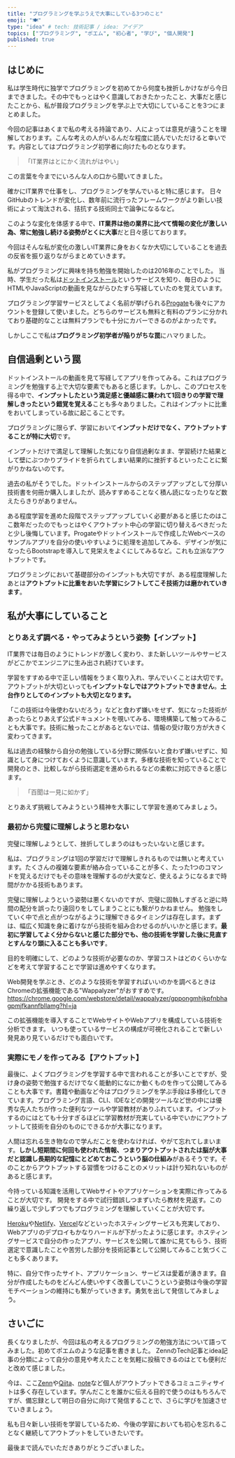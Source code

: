 ```yaml
---
title: "プログラミングを学ぶうえで大事にしている3つのこと"
emoji: "🍽"
type: "idea" # tech: 技術記事 / idea: アイデア
topics: ["プログラミング", "ポエム", "初心者", "学び", "個人開発"]
published: true
---
```


## はじめに

私は学生時代に独学でプログラミングを初めてから何度も挫折しかけながら今日まできました。その中でもっとはやく意識しておきたかったこと、大事だと感じたことから、私が普段プログラミングを学ぶ上で大切にしていることを3つにまとめました。

今回の記事はあくまで私の考える持論であり、人によっては意見が違うことを理解しております。こんな考えの人がいるんだな程度に読んでいただけると幸いです。内容としてはプログラミング初学者に向けたものとなります。

> 「IT業界はとにかく流れがはやい」

この言葉を今までにいろんな人の口から聞いてきました。

確かにIT業界で仕事をし、プログラミングを学んでいると特に感じます。
日々GitHubのトレンドが変化し、数年前に流行ったフレームワークがより新しい技術によって淘汰される、拮抗する技術同士で論争になるなど。

このような変化を体感する中で、**IT業界は他の業界に比べて情報の変化が激しい為、常に勉強し続ける姿勢がとくに大事**だと日々感じております。

今回はそんな私が変化の激しいIT業界に身をおくなか大切にしていることを過去の反省を振り返りながらまとめていきます。

私がプログラミングに興味を持ち勉強を開始したのは2016年のことでした。
当時、学生だった私は[ドットインストール](https://dotinstall.com)というサービスを知り、毎日のようにHTMLやJavaScriptの動画を見ながらひたすら写経していたのを覚えています。

プログラミング学習サービスとしてよく名前が挙げられる[Progate](https://prog-8.com)も後々にアカウントを登録して使いました。どちらのサービスも無料と有料のプランに分かれており基礎的なことは無料プランでも十分にカバーできるのがよかったです。

しかしここで私は**プログラミング初学者が陥りがちな罠**にハマりました。

## 自信過剰という罠

ドットインストールの動画を見て写経してアプリを作ってみる。これはプログラミングを勉強する上で大切な要素でもあると感じます。しかし、このプロセスを得る中で、**インプットしたという満足感と優越感に襲われて1回きりの学習で理解しきったという錯覚を覚える**ことも多々ありました。これはインプットに比重をおいてしまっている故に起こることです。

プログラミングに限らず、学習において**インプットだけでなく、アウトプットすることが特に大切**です。

インプットだけで満足して理解した気になり自信過剰なまま、学習続けた結果として壁にぶつかりプライドを折られてしまい結果的に挫折するといったことに繋がりかねないのです。

過去の私がそうでした。ドットインストールからのステップアップとして分厚い技術書を何冊か購入しましたが、読みすすめることなく積ん読になったりなど数えたらきりがありません。

ある程度学習を進めた段階でステップアップしていく必要があると感じたのはここ数年だったのでもっとはやくアウトプット中心の学習に切り替えるべきだったと少し後悔しています。Progateやドットインストールで作成したWebベースのサンプルアプリを自分の使いやすいように処理を追加してみる、デザインが気になったらBootstrapを導入して見栄えをよくにしてみるなど。これも立派なアウトプットです。

プログラミングにおいて基礎部分のインプットも大切ですが、ある程度理解したあとは**アウトプットに比重をおいた学習にシフトしてこそ技術力は磨かれていきます**。

## 私が大事にしていること

### とりあえず調べる・やってみようという姿勢【インプット】

IT業界では毎日のようにトレンドが激しく変わり、また新しいツールやサービスがどこかでエンジニアに生み出され続けています。

学習をすすめる中で正しい情報をうまく取り入れ、学んでいくことは大切です。アウトプットが大切といっても**インプットなしではアウトプットできません**。**土台作りとしてのインプットも大切となります。**

「この技術は今後使わないだろう」などと食わず嫌いをせず、気になった技術があったらとりあえず公式ドキュメントを覗いてみる、環境構築して触ってみることも大事です。技術に触ったことがあるとないでは、情報の受け取り方が大きく変わってきます。

私は過去の経験から自分の勉強している分野に関係ないと食わず嫌いせずに、知識として身につけておくように意識しています。多様な技術を知っていることで開発のとき、比較しながら技術選定を進められるなどの柔軟に対応できると感じます。

>「百聞は一見に如かず」

とりあえず挑戦してみようという精神を大事にして学習を進めてみましょう。

### 最初から完璧に理解しようと思わない

完璧に理解しようとして、挫折してしまうのはもったいないと感じます。

私は、プログラミングは1回の学習だけで理解しきれるものでは無いと考えています。たくさんの複雑な要素が絡み合っていることが多く、たった1つのコマンドを覚えるだけでもその意味を理解するのが大変など、使えるようになるまで時間がかかる技術もあります。

完璧に理解しようという姿勢は悪くないのですが、完璧に固執しすぎると逆に時間の配分を誤ったり遠回りをしてしまうことにも繋がりかねません。
勉強をしていく中で点と点がつながるように理解できるタイミングは存在します。まずは、幅広く知識を身に着けながら技術を組み合わせるのがいいかと感じます。**最初に学習してよく分からないと感じた部分でも、他の技術を学習した後に見直すとすんなり頭に入ることも多いです**。

目的を明確にして、どのような技術が必要なのか、学習コストはどのくらいかなどを考えて学習することで学習は進めやすくなります。

Web開発を学ぶとき、どのような技術を学習すればいいのかを調べるときはChromeの拡張機能である"Wappalyzer"がおすすめです。
https://chrome.google.com/webstore/detail/wappalyzer/gppongmhjkpfnbhagpmjfkannfbllamg?hl=ja

この拡張機能を導入することでWebサイトやWebアプリを構成している技術を分析できます。
いつも使っているサービスの構成が可視化されることで新しい発見あり見ているだけでも面白いです。

### 実際にモノを作ってみる【アウトプット】

最後に、よくプログラミングを学習する中で言われることが多いことですが、受け身の姿勢で勉強するだけでなく能動的になにか動くものを作って公開してみることも大事です。書籍や動画など今はプログラミングを学ぶ手段は多様化してきています。プログラミング言語、CLI、IDEなどの開発ツールなど世の中には優秀な先人たちが作った便利なツールや学習教材がありふれています。インプットするのにはとても十分すぎるほどに学習教材が充実している中でいかにアウトプットして技術を自分のものにできるかが大事になります。

人間は忘れる生き物なので学んだことを使わなければ、やがて忘れてしまいます。**しかし短期間に何回も使われた情報、つまりアウトプットされたは脳が大事だと認識し長期的な記憶にとどめておこうという脳の仕組み**があるそうです。そのことからアウトプットする習慣をつけることのメリットは計り知れないものがあると感じます。

今持っている知識を活用してWebサイトやアプリケーションを実際に作ってみることが大切です。
開発をする中で試行錯誤しつまずいたら教材を見返す。この繰り返しで少しずつでもプログラミングを理解していくことが大切です。

[Heroku](https://dashboard.heroku.com/apps)や[Netlify](https://www.netlify.com)、[Vercel](https://vercel.com)などといったホスティングサービスも充実しており、Webアプリのデプロイもかなりハードルが下がったように感じます。ホスティングサービスで自分の作ったアプリ、サービスを公開して誰かに見てもらう、技術選定で意識したことや苦労した部分を技術記事として公開してみること気づくことも多くあります。

特に、自分で作ったサイト、アプリケーション、サービスは愛着が湧きます。自分が作成したものをどんどん使いやすく改善していこうという姿勢は今後の学習モチベーションの維持にも繋がっていきます。勇気を出して発信してみましょう。

## さいごに

長くなりましたが、今回は私の考えるプログラミングの勉強方法について語ってみました。初めてポエムのような記事を書きました。
ZennのTech記事とidea記事の分類によって自分の意見や考えたことを気軽に投稿できるのはとても便利だと改めて感じました。

今は、ここ[Zenn](https://zenn.dev)や[Qiita](https://qiita.com)、[note](https://note.com)など個人がアウトプットできるコミュニティサイトは多く存在しています。学んだことを誰かに伝える目的で使うのはもちろんですが、備忘録として明日の自分に向けて発信することで、さらに学びを加速させていきましょう。

私も日々新しい技術を学習しているため、今後の学習においても初心を忘れることなく継続してアウトプットをしていきたいです。

最後まで読んでいただきありがとうございました。
